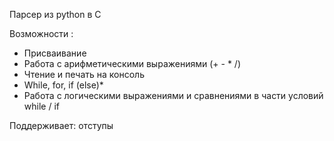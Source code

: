 Парсер из python в C 

Возможности :
* Присваивание
* Работа с арифметическими выражениями (+ - * /)
* Чтение и печать на консоль
* While, for, if (else)* 
* Работа с логическими выражениями и сравнениями в части условий while / if

Поддерживает: отступы